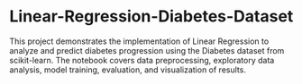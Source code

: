 # Linear-Regression-Diabetes-Dataset
This project demonstrates the implementation of Linear Regression to analyze and predict diabetes progression using the Diabetes dataset from scikit-learn. The notebook covers data preprocessing, exploratory data analysis, model training, evaluation, and visualization of results.
